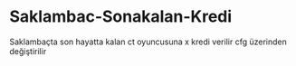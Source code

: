 # Saklambac-Sonakalan-Kredi
Saklambaçta son hayatta kalan ct oyuncusuna x kredi verilir cfg üzerinden değiştirilir
